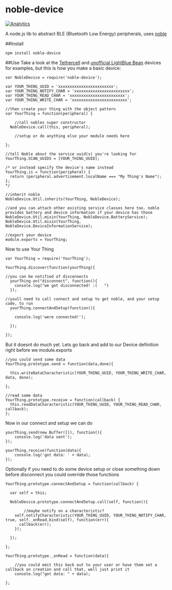 noble-device
============

[![Analytics](https://ga-beacon.appspot.com/UA-56089547-1/sandeepmistry/noble-device?pixel)](https://github.com/igrigorik/ga-beacon)

A node.js lib to abstract BLE (Bluetooth Low Energy) peripherals, uses [noble](https://github.com/sandeepmistry/noble)

##Install
```
npm install noble-device
```

##Use
Take a look at the [Tethercell](https://github.com/sandeepmistry/node-tethercell/) and [unofficial LightBlue Bean](https://github.com/jacobrosenthal/ble-bean) devices for examples, but this is how you make a basic device:
```
var NobleDevice = require('noble-device');

var YOUR_THING_UUID = 'xxxxxxxxxxxxxxxxxxxxxxxx';
var YOUR_THING_NOTIFY_CHAR = 'xxxxxxxxxxxxxxxxxxxxxxxx';
var YOUR_THING_READ_CHAR = 'xxxxxxxxxxxxxxxxxxxxxxxx';
var YOUR_THING_WRITE_CHAR = 'xxxxxxxxxxxxxxxxxxxxxxxx';

//then create your thing with the object pattern
var YourThing = function(peripheral) {

	//call nobles super constructor
  NobleDevice.call(this, peripheral);
	
	//setup or do anything else your module needs here
  
};

//tell Noble about the service uuid(s) you're looking for
YourThing.SCAN_UUIDS = [YOUR_THING_UUID];

/* or instead specify the device's name instead
YourThing.is = function(peripheral) {
  return (peripheral.advertisement.localName === "My Thing's Name");
};
*/

//inherit noble
NobleDevice.Util.inherits(YourThing, NobleDevice);

//and you can attach other existing service classes here too. noble provides battery and device information if your device has those
NobleDevice.Util.mixin(YourThing, NobleDevice.BatteryService);
NobleDevice.Util.mixin(YourThing, NobleDevice.DeviceInformationService);

//export your device
module.exports = YourThing;
```

Now to use Your Thing
```
var YourThing = require('YourThing');

YourThing.discover(function(yourThing){

//you can be notified of disconnects
  yourThing.on("disconnect", function(){
    console.log("we got disconnected! :(   ")
  });

//youll need to call connect and setup to get noble, and your setup code, to run
  yourThing.connectAndSetup(function(){

	console.log('were connected!');

  });

});
```

But it doesnt do much yet. Lets go back and add to our Device definition right before we module.exports

```
//you could send some data
YourThing.prototype.send = function(data,done){

  this.writeDataCharacteristic(YOUR_THING_UUID, YOUR_THING_WRITE_CHAR, data, done);

};

//read some data
YourThing.prototype.receive = function(callback) {
  this.readDataCharacteristic(YOUR_THING_UUID, YOUR_THING_READ_CHAR, callback);
};
```


Now in our connect and setup we can do
```
yourThing.send(new Buffer([]), function(){
	console.log('data sent');
});

yourThing.receive(function(data){
	console.log('got data: ' + data);
});
```

Optionally if you need to do some device setup or close something down before disconnect you could override those functions
```
YourThing.prototype.connectAndSetup = function(callback) {

  var self = this;

  NobleDevice.prototype.connectAndSetup.call(self, function(){

		//maybe notify on a characteristic?
    self.notifyCharacteristic(YOUR_THING_UUID, YOUR_THING_NOTIFY_CHAR, true, self._onRead.bind(self), function(err){
      callback(err);
    });

  });

};

YourThing.prototype._onRead = function(data){

	//you could emit this back out to your user or have them set a callback on creation and call that, well just print it
	console.log("got data: " + data);

};
```
